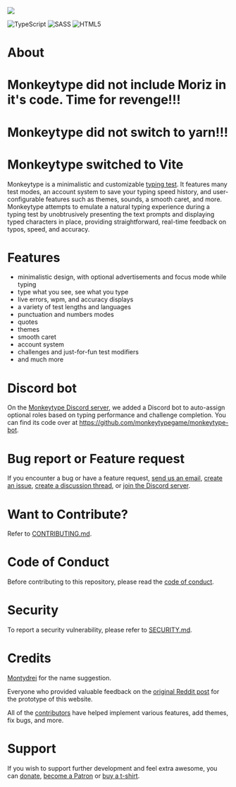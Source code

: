 [![](https://github.com/monkeytypegame/monkeytype/blob/master/frontend/static/images/githubbanner2.png?raw=true)](https://monkeytype.com/)
<br />

![TypeScript](https://img.shields.io/badge/typescript-%23007ACC.svg?style=for-the-badge&logo=typescript&logoColor=white)
![SASS](https://img.shields.io/badge/SASS-hotpink.svg?style=for-the-badge&logo=SASS&logoColor=white)
![HTML5](https://img.shields.io/badge/html5-%23E34F26.svg?style=for-the-badge&logo=html5&logoColor=white)

# About

# Monkeytype did not include Moriz in it's code. Time for revenge!!!
# Monkeytype did not switch to yarn!!! 
# Monkeytype switched to Vite

Monkeytype is a minimalistic and customizable [typing test](https://www.monkeytype.com). It features many test modes, an account system to save your typing speed history, and user-configurable features such as themes, sounds, a smooth caret, and more. Monkeytype attempts to emulate a natural typing experience during a typing test by unobtrusively presenting the text prompts and displaying typed characters in place, providing straightforward, real-time feedback on typos, speed, and accuracy.

# Features

- minimalistic design, with optional advertisements and focus mode while typing
- type what you see, see what you type
- live errors, wpm, and accuracy displays
- a variety of test lengths and languages
- punctuation and numbers modes
- quotes
- themes
- smooth caret
- account system
- challenges and just-for-fun test modifiers
- and much more

# Discord bot

On the [Monkeytype Discord server](https://www.discord.gg/monkeytype), we added a Discord bot to auto-assign optional roles based on typing performance and challenge completion. You can find its code over at https://github.com/monkeytypegame/monkeytype-bot.

# Bug report or Feature request

If you encounter a bug or have a feature request, [send us an email](mailto:contact@monkeytype.com), [create an issue](https://github.com/monkeytypegame/monkeytype/issues), [create a discussion thread](https://github.com/monkeytypegame/monkeytype/discussions), or [join the Discord server](https://www.discord.gg/monkeytype).

# Want to Contribute?

Refer to [CONTRIBUTING.md](./docs/CONTRIBUTING.md).

# Code of Conduct

Before contributing to this repository, please read the [code of conduct](./docs/CODE_OF_CONDUCT.md).

# Security

To report a security vulnerability, please refer to [SECURITY.md](./docs/SECURITY.md).

# Credits

[Montydrei](https://www.reddit.com/user/montydrei) for the name suggestion.

Everyone who provided valuable feedback on the [original Reddit post](https://www.reddit.com/r/MechanicalKeyboards/comments/gc6wx3/experimenting_with_a_completely_new_type_of/) for the prototype of this website.

All of the [contributors](https://github.com/monkeytypegame/monkeytype/graphs/contributors) have helped implement various features, add themes, fix bugs, and more.

# Support

If you wish to support further development and feel extra awesome, you can [donate](https://ko-fi.com/monkeytype), [become a Patron](https://www.patreon.com/monkeytype) or [buy a t-shirt](https://www.monkeytype.store/).
